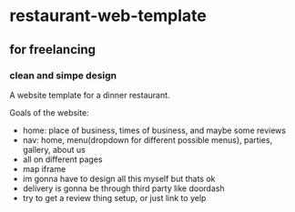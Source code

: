 # restaurant-web-template
## for freelancing
### clean and simpe design

A website template for a dinner restaurant.

Goals of the website:
- home: place of business, times of business, and maybe some reviews
- nav: home, menu(dropdown for different possible menus), parties, gallery, about us
- all on different pages
- map iframe
- im gonna have to design all this myself but thats ok
- delivery is gonna be through third party like doordash
- try to get a review thing setup, or just link to yelp
